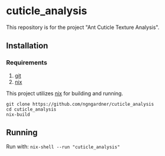 # cuticle_analysis

This repository is for the project "Ant Cuticle Texture Analysis".

## Installation

### Requirements

1. [git](https://git-scm.com/downloads)
2. [nix](https://nixos.org/)

This project utilizes [nix](https://nixos.org/) for building and running.

```
git clone https://github.com/ngngardner/cuticle_analysis
cd cuticle_analysis
nix-build
```

## Running

Run with: `nix-shell --run "cuticle_analysis"`
